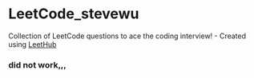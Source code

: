 # LeetCode_stevewu
Collection of LeetCode questions to ace the coding interview! - Created using [LeetHub](https://github.com/QasimWani/LeetHub)

### did not work,,,
